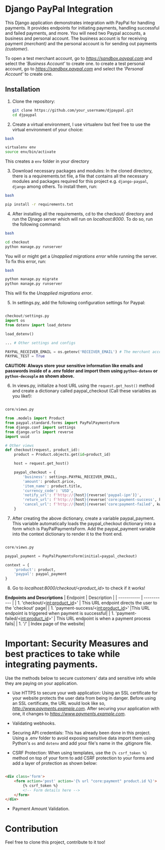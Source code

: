 # Django PayPal Integration

This Django application demonstrates integration with PayPal for handling payments. It provides endpoints for initiating payments, handling successful and failed payments, and more. You will need two Paypal accounts, a business and personal account. The business account is for receiving payment *(merchant)* and the personal account is for sending out payments *(customer)*.

To open a test merchant account, go to *https://sandbox.paypal.com* and select the *'Business Account'* to create one.
to create a test personal account, go to *https://sandbox.paypal.com* and select the *'Personal Account'* to create one.

## Installation

1. Clone the repository:
   ```bash
   git clone https://github.com/your_username/djpaypal.git
   cd djpaypal

2. Create a virtual environment, I use virtualenv but feel free to use the virtual environment of your choice:
```bash
bash

virtualenv env
source env/bin/activate

```
This creates a ```env``` folder in your directory

3. Download necessary packages and modules:
In the cloned directory, there is a requirements.txt file, a file that contains all the necessary modules and packages required for this project e.g. ```django-paypal```, ```django``` among others. To install them, run:

```bash
bash

pip install -r requirements.txt

```
4. After installing all the requirements, cd to the checkout/ directory and run the Djnago server which will run on *localhost:8000*. To do so, run the following command:
```bash
bash

cd checkout
python manage.py runserver

```

You will or might get a *Unapplied migrations error* while running the server. To fix this error, run:

```bash
bash

python manage.py migrate
python manage.py runserver


```
This will fix the *Unapplied migrations error*.

5. In settings.py, add the following configuration settings for Paypal:
```python

checkout/settings.py
import os
from dotenv import load_dotenv

load_dotenv()

... # Other settings and configs

PAYPAL_RECEIVER_EMAIL = os.getenv('RECEIVER_EMAIL') # The merchant account email address
PAYPAL_TEST = True

```
**CAUTION: Always store your sensitive information like emails and passwords inside of a .env folder and import them using ```python-dotenv``` or ```python-decouple``` as shown above.**

6. In views.py, initialize a host URL using the ```request.get_host()``` method and create a dictionary called paypal_checkout (Call these variables as you like!):
```python

core/views.py

from .models import Product
from paypal.standard.forms import PayPalPaymentsForm
from django.conf import settings
from django.urls import reverse
import uuid

# Other views
def checkout(request, product_id):
    product = Product.objects.get(id=product_id)

    host = request.get_host()

    paypal_checkout = {
        'business': settings.PAYPAL_RECEIVER_EMAIL,
        'amount': product.price,
        'item_name': product.title,
        'currency_code': 'USD',
        'notify_url': f'http://{host}{reverse('paypal-ipn')}',
        'return_url': f'http://{host}{reverse('core:payment-success', kwargs={'product_id': product.id})}',
        'cancel_url': f'http://{host}{reverse('core:payment-failed', kwargs={'product_id': product.id})}',
    }

```
7. After creating the above dictionary, create a variable paypal_payment. This variable automatically loads the paypal_checkout dictionary into a form which is PayPalPaymentsForm. Add the paypal_payment variable into the context dictionary to render it to the front end.

```python

core/views.py

paypal_payment = PayPalPaymentsForm(initial=paypal_checkout)

context = {
    'product': product,
    'paypal': paypal_payment
}

```
8. Go to *localhost:8000/checkout/<product_id>* to check if it works!

**Endpoints and Descriptions**
| Endpoint    | Description |
| ----------- | ----------- |
| 1. 'checkout/<<int:product_id>>'   | This URL endpoint directs the user to the 'checkout' page|
| 1. 'payment-success/<<int:product_id>>'   |This URL endpoint is triggered when payment is successful|
| 1. 'payment-failed/<<int:product_id>>'   | This URL endpoint is when a payment process fails|
| 1. '/'   | Index page of the website|

# Important: Security Measures and best practices to take while integrating payments.

Use the methods below to secure customers' data and sensitive info while they are paying on your application.
- Use HTTPS to secure your web application:
Using an SSL certificate for your website protects the user data from being in danger. Before using an SSL certificate, the URL would look like so, *http://www.payments.example.com*. After securing your application with one, it changes to *https://www.payments.example.com*.

- Validating webhooks.
- Securing API credentials: This has already been done in this project. Using a .env folder to avoid exposing sensitive data import them using Python's ```os``` and ```dotenv``` and add your file's name in the .gitignore file.
- CSRF Protection: When using templates, use the ```{% csrf_token %}``` method on top of your form to add CSRF protection to your forms and add a layer of protection as shown below:
```html

<div class='form'>
    <form action='post' action='{% url "core:payment" product.id %}'>
        {% csrf_token %}
        <!-- Form details here -->
    </form>
</div>

```
- Payment Amount Validation.

# Contribution
Feel free to clone this project, contribute to it too!
